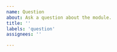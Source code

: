 ```yaml
---
name: Question
about: Ask a question about the module.
title: ''
labels: 'question'
assignees: ''

---
```


<!-- **IMPORTANT!**
Please make sure to look for an answer to your question in our documentation and the documentation before asking a question here.

If you have a general question regarding the module use Discord `modules` channel. Thanks!

Nuxt Discord: https://discord.nuxtjs.org/
-->
